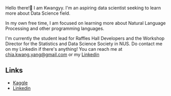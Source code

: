 Hello there!👋 I am Kwangyy. I'm an aspiring data scientist seeking to learn more about Data Science field.

In my own free time, I am focused on learning more about Natural Language Processing and other programming languages. 

I'm currently the student lead for Raffles Hall Developers and the Workshop Director for the Statistics and Data Science Society in NUS. Do contact me on my Linkedin if there's anything!
You can reach me at chia.kwang.yang@gmail.com or my [Linkedin](https://www.linkedin.com/in/kwang-yang-chia/)

## Links
- [Kaggle](https://www.kaggle.com/kwangyangchia)
- [Linkedin](https://www.linkedin.com/in/kwang-yang-chia/)


<!---
kwangyy/kwangyy is a ✨ special ✨ repository because its `README.md` (this file) appears on your GitHub profile.
You can click the Preview link to take a look at your changes.
--->

